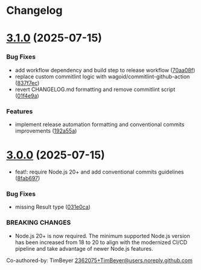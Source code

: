 # Changelog

# [3.1.0](https://github.com/TimBeyer/node-dlx/compare/v3.0.0...v3.1.0) (2025-07-15)


### Bug Fixes

* add workflow dependency and build step to release workflow ([70aa08f](https://github.com/TimBeyer/node-dlx/commit/70aa08f6cf8d0f7c2e6c520b348361fed8ee83b3))
* replace custom commitlint logic with wagoid/commitlint-github-action ([837f7ec](https://github.com/TimBeyer/node-dlx/commit/837f7ecf75bac4cfa31c331a30009f9f301d7273))
* revert CHANGELOG.md formatting and remove commitlint script ([01f4e9a](https://github.com/TimBeyer/node-dlx/commit/01f4e9a88e6f422f86a78b274c0975cefc9e3118))


### Features

* implement release automation formatting and conventional commits improvements ([192a55a](https://github.com/TimBeyer/node-dlx/commit/192a55aaf1dd98ccb61ba60c6abcefcaf2715033))

# [3.0.0](https://github.com/TimBeyer/node-dlx/compare/v2.1.1...v3.0.0) (2025-07-15)

- feat!: require Node.js 20+ and add conventional commits guidelines ([8fab697](https://github.com/TimBeyer/node-dlx/commit/8fab697c82fe8af95ecdf60e3d5575e799d658e2))

### Bug Fixes

- missing Result type ([031e0ca](https://github.com/TimBeyer/node-dlx/commit/031e0ca2a0be3cce77d1f70bed14668be9517e48))

### BREAKING CHANGES

- Node.js 20+ is now required. The minimum supported Node.js version has been increased from 18 to 20 to align with the modernized CI/CD pipeline and take advantage of newer Node.js features.

Co-authored-by: TimBeyer <2362075+TimBeyer@users.noreply.github.com>
